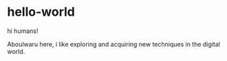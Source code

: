 # hello-world
hi humans!

Aboulwaru here, i like exploring and acquiring new techniques in the digital world.
